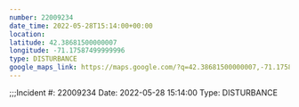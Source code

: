 ```yaml
---
number: 22009234
date_time: 2022-05-28T15:14:00+00:00
location: 
latitude: 42.38681500000007
longitude: -71.17587499999996
type: DISTURBANCE
google_maps_link: https://maps.google.com/?q=42.38681500000007,-71.17587499999996
---
```


;;;Incident #: 22009234   Date: 2022-05-28 15:14:00   Type: DISTURBANCE
